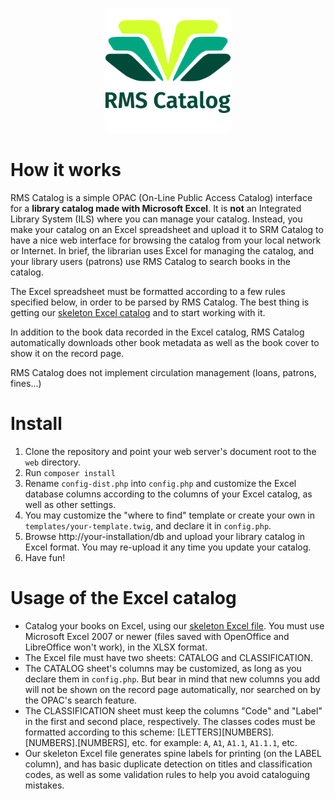 <p align="center"><img src="https://raw.githubusercontent.com/isra00/RMSCatalog/master/web/img/RMSCatalog-logo-vectorized-text.svg" height="200" width="200"></p>

# How it works

RMS Catalog is a simple OPAC (On-Line Public Access Catalog) interface for a **library catalog made with Microsoft Excel**. It is **not** an Integrated Library System (ILS) where you can manage your catalog. Instead, you make your catalog on an Excel spreadsheet and upload it to SRM Catalog to have a nice web interface for browsing the catalog from your local network or Internet. In brief, the librarian uses Excel for managing the catalog, and your library users (patrons) use RMS Catalog to search books in the catalog.

The Excel spreadsheet must be formatted according to a few rules specified below, in order to be parsed by RMS Catalog. The best thing is getting our [skeleton Excel catalog](https://github.com/isra00/RMSCatalog/raw/master/Skeleton%20catalog.xlsx) and to start working with it.

In addition to the book data recorded in the Excel catalog, RMS Catalog automatically downloads other book metadata as well as the book cover to show it on the record page.

RMS Catalog does not implement circulation management (loans, patrons, fines...)

# Install

1. Clone the repository and point your web server's document root to the `web` directory.
2. Run `composer install`
3. Rename `config-dist.php` into `config.php` and customize the Excel database columns according to the columns of your Excel catalog, as well as other settings.
4. You may customize the "where to find" template or create your own in `templates/your-template.twig`, and declare it in `config.php`.
4. Browse http://your-installation/db and upload your library catalog in Excel format. You may re-upload it any time you update your catalog.
5. Have fun!

# Usage of the Excel catalog

 - Catalog your books on Excel, using our [skeleton Excel file](https://github.com/isra00/RMSCatalog/raw/master/Skeleton%20catalog.xlsx). You must use Microsoft Excel 2007 or newer (files saved with OpenOffice and LibreOffice won't work), in the XLSX format.
 - The Excel file must have two sheets: CATALOG and CLASSIFICATION. 
 - The CATALOG sheet's columns may be customized, as long as you declare them in `config.php`. But bear in mind that new columns you add will not be shown on the record page automatically, nor searched on by the OPAC's search feature.
 - The CLASSIFICATION sheet must keep the columns "Code" and "Label" in the first and second place, respectively. The classes codes must be formatted according to this scheme: [LETTERS][NUMBERS].[NUMBERS].[NUMBERS], etc. for example: `A`, `A1`, `A1.1`, `A1.1.1`, etc.
 - Our skeleton Excel file generates spine labels for printing (on the LABEL column), and has basic duplicate detection on titles and classification codes, as well as some validation rules to help you avoid cataloguing mistakes.
